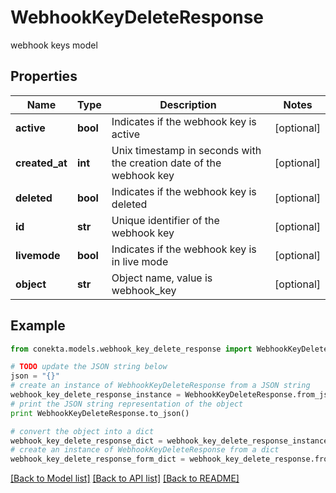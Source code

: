 # WebhookKeyDeleteResponse

webhook keys model

## Properties
Name | Type | Description | Notes
------------ | ------------- | ------------- | -------------
**active** | **bool** | Indicates if the webhook key is active | [optional] 
**created_at** | **int** | Unix timestamp in seconds with the creation date of the webhook key | [optional] 
**deleted** | **bool** | Indicates if the webhook key is deleted | [optional] 
**id** | **str** | Unique identifier of the webhook key | [optional] 
**livemode** | **bool** | Indicates if the webhook key is in live mode | [optional] 
**object** | **str** | Object name, value is webhook_key | [optional] 

## Example

```python
from conekta.models.webhook_key_delete_response import WebhookKeyDeleteResponse

# TODO update the JSON string below
json = "{}"
# create an instance of WebhookKeyDeleteResponse from a JSON string
webhook_key_delete_response_instance = WebhookKeyDeleteResponse.from_json(json)
# print the JSON string representation of the object
print WebhookKeyDeleteResponse.to_json()

# convert the object into a dict
webhook_key_delete_response_dict = webhook_key_delete_response_instance.to_dict()
# create an instance of WebhookKeyDeleteResponse from a dict
webhook_key_delete_response_form_dict = webhook_key_delete_response.from_dict(webhook_key_delete_response_dict)
```
[[Back to Model list]](../README.md#documentation-for-models) [[Back to API list]](../README.md#documentation-for-api-endpoints) [[Back to README]](../README.md)



